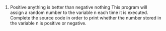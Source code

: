 1. Positive anything is better than negative nothing
This program will assign a random number to the variable n each time it is executed. Complete the source code in order to print whether the number stored in the variable n is positive or negative.
